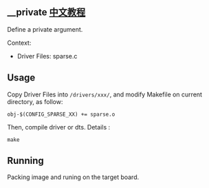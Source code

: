 \_\_private [中文教程](https://biscuitos.github.io/blog/SPARSE___private/)
----------------------------------

Define a private argument.

Context:

* Driver Files: sparse.c

## Usage

Copy Driver Files into `/drivers/xxx/`, and modify Makefile on current 
directory, as follow:

```
obj-$(CONFIG_SPARSE_XX) += sparse.o
```

Then, compile driver or dts. Details :

```
make
```

## Running

Packing image and runing on the target board.
